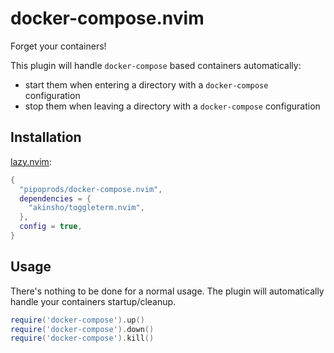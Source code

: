 # docker-compose.nvim

Forget your containers!

This plugin will handle `docker-compose` based containers automatically:

- start them when entering a directory with a `docker-compose` configuration
- stop them when leaving a directory with a `docker-compose` configuration

## Installation

[lazy.nvim](https://github.com/folke/lazy.nvim):

```lua
{
  "pipoprods/docker-compose.nvim",
  dependencies = {
    "akinsho/toggleterm.nvim",
  },
  config = true,
}
```

## Usage

There's nothing to be done for a normal usage. The plugin will automatically handle your containers startup/cleanup.

```lua
require('docker-compose').up()
require('docker-compose').down()
require('docker-compose').kill()
```
